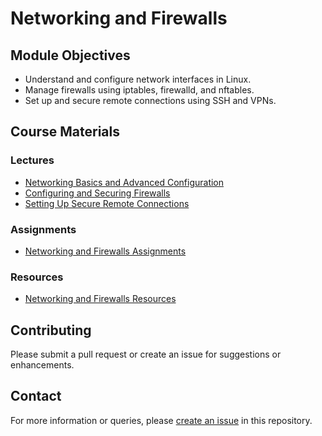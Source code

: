 # Networking and Firewalls

## Module Objectives

- Understand and configure network interfaces in Linux.
- Manage firewalls using iptables, firewalld, and nftables.
- Set up and secure remote connections using SSH and VPNs.

## Course Materials

### Lectures

- [Networking Basics and Advanced Configuration](Lectures/05_Networking_Basics_and_Advanced_Configuration.md)
- [Configuring and Securing Firewalls](Lectures/06_Configuring_and_Securing_Firewalls.md)
- [Setting Up Secure Remote Connections](Lectures/07_Setting_Up_Secure_Remote_Connections.md)

### Assignments

- [Networking and Firewalls Assignments](Assignments/05_Networking_and_Firewalls_Assignments.md)

### Resources

- [Networking and Firewalls Resources](Resources/05_Networking_and_Firewalls_Resources.md)

## Contributing

Please submit a pull request or create an issue for suggestions or enhancements.

## Contact

For more information or queries, please [create an issue](https://github.com/username/LinuxForCyberSecurityCourse/issues) in this repository.

